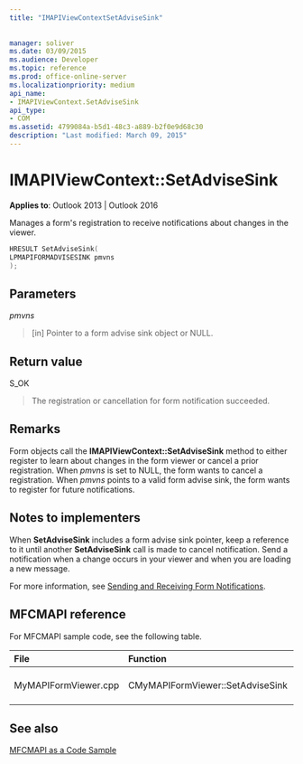 ```yaml
---
title: "IMAPIViewContextSetAdviseSink"
 
 
manager: soliver
ms.date: 03/09/2015
ms.audience: Developer
ms.topic: reference
ms.prod: office-online-server
ms.localizationpriority: medium
api_name:
- IMAPIViewContext.SetAdviseSink
api_type:
- COM
ms.assetid: 4799084a-b5d1-48c3-a889-b2f0e9d68c30
description: "Last modified: March 09, 2015"
---
```


# IMAPIViewContext::SetAdviseSink

  
  
**Applies to**: Outlook 2013 | Outlook 2016 
  
Manages a form's registration to receive notifications about changes in the viewer. 
  
```cpp
HRESULT SetAdviseSink(
LPMAPIFORMADVISESINK pmvns
);
```

## Parameters

 _pmvns_
  
> [in] Pointer to a form advise sink object or NULL.
    
## Return value

S_OK 
  
> The registration or cancellation for form notification succeeded.
    
## Remarks

Form objects call the **IMAPIViewContext::SetAdviseSink** method to either register to learn about changes in the form viewer or cancel a prior registration. When  _pmvns_ is set to NULL, the form wants to cancel a registration. When  _pmvns_ points to a valid form advise sink, the form wants to register for future notifications. 
  
## Notes to implementers

When **SetAdviseSink** includes a form advise sink pointer, keep a reference to it until another **SetAdviseSink** call is made to cancel notification. Send a notification when a change occurs in your viewer and when you are loading a new message. 
  
For more information, see [Sending and Receiving Form Notifications](sending-and-receiving-form-notifications.md).
  
## MFCMAPI reference

For MFCMAPI sample code, see the following table.
  
|**File**|**Function**|**Comment**|
|:-----|:-----|:-----|
|MyMAPIFormViewer.cpp  <br/> |CMyMAPIFormViewer::SetAdviseSink  <br/> |MFCMAPI implements the **IMAPIViewContext::SetAdviseSink** method in this function. |
   
## See also



[MFCMAPI as a Code Sample](mfcmapi-as-a-code-sample.md)

